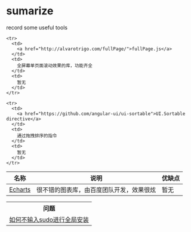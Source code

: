 # sumarize
record some useful tools
<table>
  <thead>
    <tr>
      <th>
        名称
      </th>
      <th>
        说明
      </th>
      <th>
        优缺点
      </th>
    </tr>
  </thead>
  <tbody>
    <tr>
      <td>
        <a href="http://echarts.baidu.com/">Echarts</a>
      </td>
      <td>
        很不错的图表库，由百度团队开发，效果很炫
      </td>
      <td>
        暂无
      </td>
    </tr>
    
    <tr>
      <td>
        <a href="http://alvarotrigo.com/fullPage/">fullPage.js</a>
      </td>
      <td>
        全屏幕单页面滚动效果的库，功能齐全
      </td>
      <td>
        暂无
      </td>
    </tr>
    
    <tr>
      <td>
        <a href="https://github.com/angular-ui/ui-sortable">UI.Sortable directive</a>
      </td>
      <td>
        通过拖拽排序的指令
      </td>
      <td>
        暂无
      </td>
    </tr>
  </tbody>
</table>
    
 
<table>
  <tbody>
    <tr>
      <th>
        问题
      </th>
    </tr>
    <tr>
      <td>
        <a href="https://github.com/sindresorhus/guides/blob/master/npm-global-without-sudo.md">如何不输入sudo进行全局安装</a>
      </td>
    </tr>
  </tbody>
</table>
